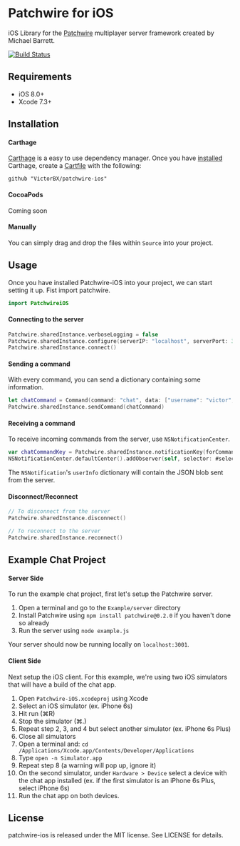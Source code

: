 # Patchwire for iOS
iOS Library for the [Patchwire](https://github.com/twisterghost/patchwire) multiplayer server framework created by Michael Barrett.

[![Build Status](https://travis-ci.org/VictorBX/patchwire-ios.svg?branch=master)](https://travis-ci.org/VictorBX/patchwire-ios)

## Requirements

- iOS 8.0+
- Xcode 7.3+

## Installation

#### Carthage
[Carthage](https://github.com/Carthage/Carthage) is a easy to use dependency manager. Once you have [installed](https://github.com/Carthage/Carthage#installing-carthage) Carthage, create a [Cartfile](https://github.com/Carthage/Carthage#if-youre-building-for-ios-tvos-or-watchos) with the following:

```
github "VictorBX/patchwire-ios"
```

#### CocoaPods
Coming soon

#### Manually

You can simply drag and drop the files within `Source` into your project.

## Usage

Once you have installed Patchwire-iOS into your project, we can start setting it up. Fist import patchwire.
```swift
import PatchwireiOS
```

#### Connecting to the server
```swift
Patchwire.sharedInstance.verboseLogging = false
Patchwire.sharedInstance.configure(serverIP: "localhost", serverPort: 3001)
Patchwire.sharedInstance.connect()
```

#### Sending a command
With every command, you can send a dictionary containing some information.
```swift
let chatCommand = Command(command: "chat", data: ["username": "victor", "message": "hello"])
Patchwire.sharedInstance.sendCommand(chatCommand)
```

#### Receiving a command
To receive incoming commands from the server, use `NSNotificationCenter`.
```swift
var chatCommandKey = Patchwire.sharedInstance.notificationKey(forCommand: "chat")
NSNotificationCenter.defaultCenter().addObserver(self, selector: #selector(ChatTableViewController.didReceiveChatCommand(_:)), name: chatCommandKey, object: nil)
```

The `NSNotification`'s `userInfo` dictionary will contain the JSON blob sent from the server.

#### Disconnect/Reconnect
```swift
// To disconnect from the server
Patchwire.sharedInstance.disconnect()

// To reconnect to the server
Patchwire.sharedInstance.reconnect()
```

## Example Chat Project

#### Server Side

To run the example chat project, first let's setup the Patchwire server.

1. Open a terminal and go to the `Example/server` directory
2. Install Patchwire using `npm install patchwire@0.2.0` if you haven't done so already
3. Run the server using `node example.js`

Your server should now be running locally on `localhost:3001`.

#### Client Side

Next setup the iOS client. For this example, we're using two iOS simulators that will have a build of the chat app.

1. Open `Patchwire-iOS.xcodeproj` using Xcode
2. Select an iOS simulator (ex. iPhone 6s)
3. Hit run (⌘R)
4. Stop the simulator (⌘.)
5. Repeat step 2, 3, and 4 but select another simulator (ex. iPhone 6s Plus)
6. Close all simulators
7. Open a terminal and: `cd /Applications/Xcode.app/Contents/Developer/Applications`
8. Type `open -n Simulator.app`
9. Repeat step 8 (a warning will pop up, ignore it)
10. On the second simulator, under `Hardware > Device` select a device with the chat app installed (ex. if the first simulator is an iPhone 6s Plus, select iPhone 6s)
11. Run the chat app on both devices.

## License

patchwire-ios is released under the MIT license. See LICENSE for details.

